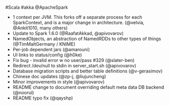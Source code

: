 #Scala #akka @ApacheSpark

* 1 context per JVM.  This forks off a separate process for each SparkContext, and is a major change in architecture.  (@velvia, @Ankit1010, many others)
* Update to Spark 1.6.0 (@RaafatAkkad, @apivovarov)
* NamedObjects, an abstraction of NamedRDDs to other types of things (@TimMaltGermany / KNIME)
* Per-job dependent jars (@amarouni)
* UI links to status/config (@h0ke)
* Fix bug - invalid error w no user/pass #329 (@slater-ben)
* Redirect /dev/null to stdin in server_start.sh (@apivovarov)
* Database migration scripts and better table definitions (@v-gerasimov)
* Chinese doc updates (@zp-j, @liujuncheng)
* Minor improvements in style (@apivovarov)
* README change to document overriding default meta data DB backend (@noorul)
* README typo fix (@qayshp)